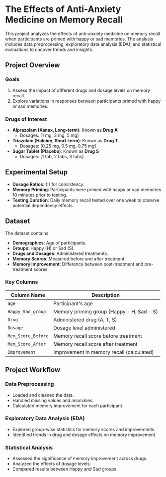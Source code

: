 # The Effects of Anti-Anxiety Medicine on Memory Recall  

This project analyzes the effects of anti-anxiety medicine on memory recall when participants are primed with happy or sad memories. The analysis includes data preprocessing, exploratory data analysis (EDA), and statistical evaluations to uncover trends and insights.  

## Project Overview  
### Goals  
1. Assess the impact of different drugs and dosage levels on memory recall.  
2. Explore variations in responses between participants primed with happy or sad memories.  

### Drugs of Interest  
- **Alprazolam (Xanax, Long-term)**: Known as **Drug A**  
  - Dosages: [1 mg, 3 mg, 5 mg]  
- **Triazolam (Halcion, Short-term)**: Known as **Drug T**  
  - Dosages: [0.25 mg, 0.5 mg, 0.75 mg]  
- **Sugar Tablet (Placebo)**: Known as **Drug S**  
  - Dosages: [1 tab, 2 tabs, 3 tabs]  

## Experimental Setup  
- **Dosage Ratios**: 1:1 for consistency.  
- **Memory Priming**: Participants were primed with happy or sad memories 10 minutes prior to testing.  
- **Testing Duration**: Daily memory recall tested over one week to observe potential dependency effects.  

## Dataset  
The dataset contains:  
- **Demographics**: Age of participants.  
- **Groups**: Happy (H) or Sad (S).  
- **Drugs and Dosages**: Administered treatments.  
- **Memory Scores**: Measured before and after treatment.  
- **Memory Improvement**: Difference between post-treatment and pre-treatment scores.  

### Key Columns  
| Column Name          | Description                                           |  
|----------------------|-------------------------------------------------------|  
| `age`               | Participant's age                                     |  
| `Happy_Sad_group`   | Memory priming group (Happy - H, Sad - S)             |  
| `Drug`              | Administered drug (A, T, S)                           |  
| `Dosage`            | Dosage level administered                             |  
| `Mem_Score_Before`  | Memory recall score before treatment                  |  
| `Mem_Score_After`   | Memory recall score after treatment                   |  
| `Improvement`       | Improvement in memory recall (calculated)            |  

## Project Workflow  
### Data Preprocessing  
- Loaded and cleaned the data.  
- Handled missing values and anomalies.  
- Calculated memory improvement for each participant.  

### Exploratory Data Analysis (EDA)  
- Explored group-wise statistics for memory scores and improvements.  
- Identified trends in drug and dosage effects on memory improvement.  

### Statistical Analysis  
- Assessed the significance of memory improvement across drugs.  
- Analyzed the effects of dosage levels.  
- Compared results between Happy and Sad groups.  

